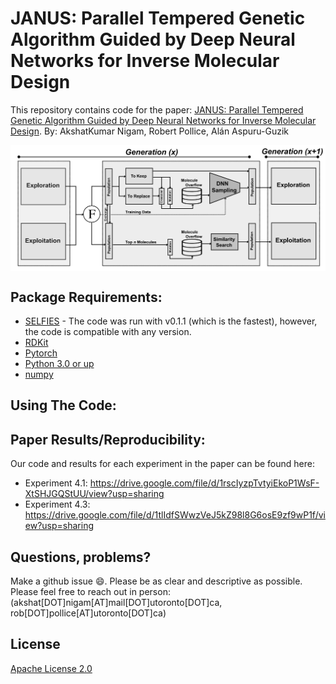 # JANUS: Parallel Tempered Genetic Algorithm Guided by Deep Neural Networks for Inverse Molecular Design
This repository contains code for the paper: [JANUS: Parallel Tempered Genetic Algorithm Guided by Deep Neural Networks for Inverse Molecular Design](https://arxiv.org/abs/2106.04011). 
By: AkshatKumar Nigam, Robert Pollice, Alán Aspuru-Guzik 

<img align="center" src="./aux/logo.png"/>

## Package Requirements: 
- [SELFIES](https://github.com/aspuru-guzik-group/selfies) - 
  The code was run with v0.1.1 (which is the fastest), however, the code is compatible with any version. 
- [RDKit](https://www.rdkit.org/docs/Install.html)
- [Pytorch](https://pytorch.org/)
- [Python 3.0 or up](https://www.python.org/download/releases/3.0/)
- [numpy](https://pypi.org/project/numpy/)

## Using The Code: 


## Paper Results/Reproducibility: 
Our code and results for each experiment in the paper can be found here: 
* Experiment 4.1: https://drive.google.com/file/d/1rscIyzpTvtyiEkoP1WsF-XtSHJGQStUU/view?usp=sharing
* Experiment 4.3: https://drive.google.com/file/d/1tlIdfSWwzVeJ5kZ98l8G6osE9zf9wP1f/view?usp=sharing









## Questions, problems?
Make a github issue 😄. Please be as clear and descriptive as possible. Please feel free to reach
out in person: (akshat[DOT]nigam[AT]mail[DOT]utoronto[DOT]ca, rob[DOT]pollice[AT]utoronto[DOT]ca)

## License

[Apache License 2.0](https://choosealicense.com/licenses/apache-2.0/)
